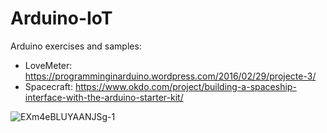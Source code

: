 # Arduino-IoT
Arduino exercises and samples:
- LoveMeter: https://programminginarduino.wordpress.com/2016/02/29/projecte-3/
- Spacecraft: https://www.okdo.com/project/building-a-spaceship-interface-with-the-arduino-starter-kit/

  
![EXm4eBLUYAANJSg-1](https://github.com/lcniell123/arduino-starter/assets/14323809/cbd808e2-fd86-47bb-80f7-d90d5f837203)
